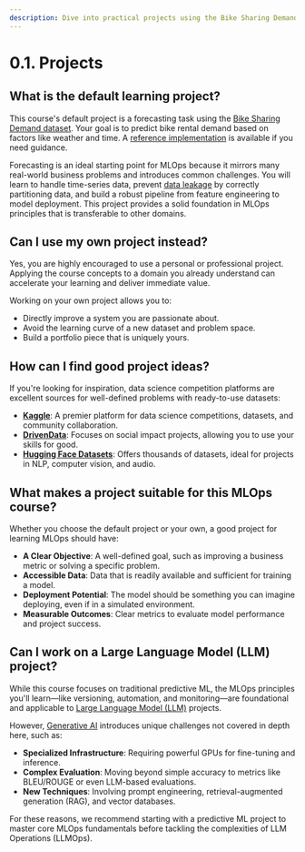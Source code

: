 ```yaml
---
description: Dive into practical projects using the Bike Sharing Demand dataset or explore your own AI/ML projects. Learn to apply MLOps principles to real-world data science challenges.
---
```


# 0.1. Projects

## What is the default learning project?

This course's default project is a forecasting task using the [Bike Sharing Demand dataset](https://www.kaggle.com/c/bike-sharing-demand). Your goal is to predict bike rental demand based on factors like weather and time. A [reference implementation](https://github.com/fmind/mlops-python-package) is available if you need guidance.

Forecasting is an ideal starting point for MLOps because it mirrors many real-world business problems and introduces common challenges. You will learn to handle time-series data, prevent [data leakage](https://en.wikipedia.org/wiki/Leakage_(machine_learning)) by correctly partitioning data, and build a robust pipeline from feature engineering to model deployment. This project provides a solid foundation in MLOps principles that is transferable to other domains.

## Can I use my own project instead?

Yes, you are highly encouraged to use a personal or professional project. Applying the course concepts to a domain you already understand can accelerate your learning and deliver immediate value.

Working on your own project allows you to:
-   Directly improve a system you are passionate about.
-   Avoid the learning curve of a new dataset and problem space.
-   Build a portfolio piece that is uniquely yours.

## How can I find good project ideas?

If you're looking for inspiration, data science competition platforms are excellent sources for well-defined problems with ready-to-use datasets:

-   **[Kaggle](https://www.kaggle.com/)**: A premier platform for data science competitions, datasets, and community collaboration.
-   **[DrivenData](https://www.drivendata.org/)**: Focuses on social impact projects, allowing you to use your skills for good.
-   **[Hugging Face Datasets](https://huggingface.co/datasets)**: Offers thousands of datasets, ideal for projects in NLP, computer vision, and audio.

## What makes a project suitable for this MLOps course?

Whether you choose the default project or your own, a good project for learning MLOps should have:

-   **A Clear Objective**: A well-defined goal, such as improving a business metric or solving a specific problem.
-   **Accessible Data**: Data that is readily available and sufficient for training a model.
-   **Deployment Potential**: The model should be something you can imagine deploying, even if in a simulated environment.
-   **Measurable Outcomes**: Clear metrics to evaluate model performance and project success.

## Can I work on a Large Language Model (LLM) project?

While this course focuses on traditional predictive ML, the MLOps principles you'll learn—like versioning, automation, and monitoring—are foundational and applicable to [Large Language Model (LLM)](https://en.wikipedia.org/wiki/Large_language_model) projects.

However, [Generative AI](https://en.wikipedia.org/wiki/Generative_artificial_intelligence) introduces unique challenges not covered in depth here, such as:

-   **Specialized Infrastructure**: Requiring powerful GPUs for fine-tuning and inference.
-   **Complex Evaluation**: Moving beyond simple accuracy to metrics like BLEU/ROUGE or even LLM-based evaluations.
-   **New Techniques**: Involving prompt engineering, retrieval-augmented generation (RAG), and vector databases.

For these reasons, we recommend starting with a predictive ML project to master core MLOps fundamentals before tackling the complexities of LLM Operations (LLMOps).
